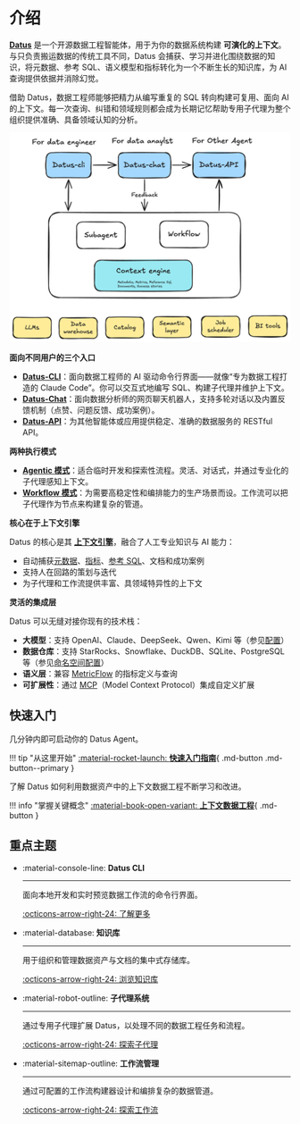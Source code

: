 # 介绍

**[Datus](https://github.com/Datus-ai/Datus-agent)** 是一个开源数据工程智能体，用于为你的数据系统构建 **可演化的上下文**。与只负责搬运数据的传统工具不同，Datus 会捕获、学习并进化围绕数据的知识，将元数据、参考 SQL、语义模型和指标转化为一个不断生长的知识库，为 AI 查询提供依据并消除幻觉。

借助 Datus，数据工程师能够把精力从编写重复的 SQL 转向构建可复用、面向 AI 的上下文。每一次查询、纠错和领域规则都会成为长期记忆帮助专用子代理为整个组织提供准确、具备领域认知的分析。

![Datus architecture](assets/home_architecture.png)

**面向不同用户的三个入口**

- **[Datus-CLI](cli/introduction.md)**：面向数据工程师的 AI 驱动命令行界面——就像“专为数据工程打造的 Claude Code”。你可以交互式地编写 SQL、构建子代理并维护上下文。
- **[Datus-Chat](web_chatbot/introduction.md)**：面向数据分析师的网页聊天机器人，支持多轮对话以及内置反馈机制（点赞、问题反馈、成功案例）。
- **[Datus-API](workflow/api.md)**：为其他智能体或应用提供稳定、准确的数据服务的 RESTful API。

**两种执行模式**

- **[Agentic 模式](subagent/introduction.md)**：适合临时开发和探索性流程。灵活、对话式，并通过专业化的子代理感知上下文。
- **[Workflow 模式](workflow/introduction.md)**：为需要高稳定性和编排能力的生产场景而设。工作流可以把子代理作为节点来构建复杂的管道。

**核心在于上下文引擎**

Datus 的核心是其 **[上下文引擎](knowledge_base/introduction.md)**，融合了人工专业知识与 AI 能力：

- 自动捕获[元数据](knowledge_base/metadata.md)、[指标](knowledge_base/metrics.md)、[参考 SQL](knowledge_base/reference_sql.md)、文档和成功案例
- 支持人在回路的策划与迭代
- 为子代理和工作流提供丰富、具领域特异性的上下文

**灵活的集成层**

Datus 可以无缝对接你现有的技术栈：

- **大模型**：支持 OpenAI、Claude、DeepSeek、Qwen、Kimi 等（参见[配置](configuration/agent.md)）
- **数据仓库**：支持 StarRocks、Snowflake、DuckDB、SQLite、PostgreSQL 等（参见[命名空间配置](configuration/namespace.md)）
- **语义层**：兼容 [MetricFlow](metricflow/introduction.md) 的指标定义与查询
- **可扩展性**：通过 [MCP](cli/mcp_extensions.md)（Model Context Protocol）集成自定义扩展

## 快速入门

几分钟内即可启动你的 Datus Agent。

!!! tip "从这里开始"
    [:material-rocket-launch: **快速入门指南**](getting_started/Quickstart.md){ .md-button .md-button--primary }


了解 Datus 如何利用数据资产中的上下文数据工程不断学习和改进。

!!! info "掌握关键概念"
    [:material-book-open-variant: **上下文数据工程**](getting_started/contextual_data_engineering.md){ .md-button }


## 重点主题

<div class="grid cards" markdown>

-   :material-console-line: **Datus CLI**

    ---

    面向本地开发和实时预览数据工作流的命令行界面。

    [:octicons-arrow-right-24: 了解更多](cli/introduction.md)

-   :material-database: **知识库**

    ---

    用于组织和管理数据资产与文档的集中式存储库。

    [:octicons-arrow-right-24: 浏览知识库](knowledge_base/introduction.md)

-   :material-robot-outline: **子代理系统**

    ---

    通过专用子代理扩展 Datus，以处理不同的数据工程任务和流程。

    [:octicons-arrow-right-24: 探索子代理](subagent/introduction.md)

-   :material-sitemap-outline: **工作流管理**

    ---

    通过可配置的工作流构建器设计和编排复杂的数据管道。

    [:octicons-arrow-right-24: 探索工作流](workflow/introduction.md)

</div>


